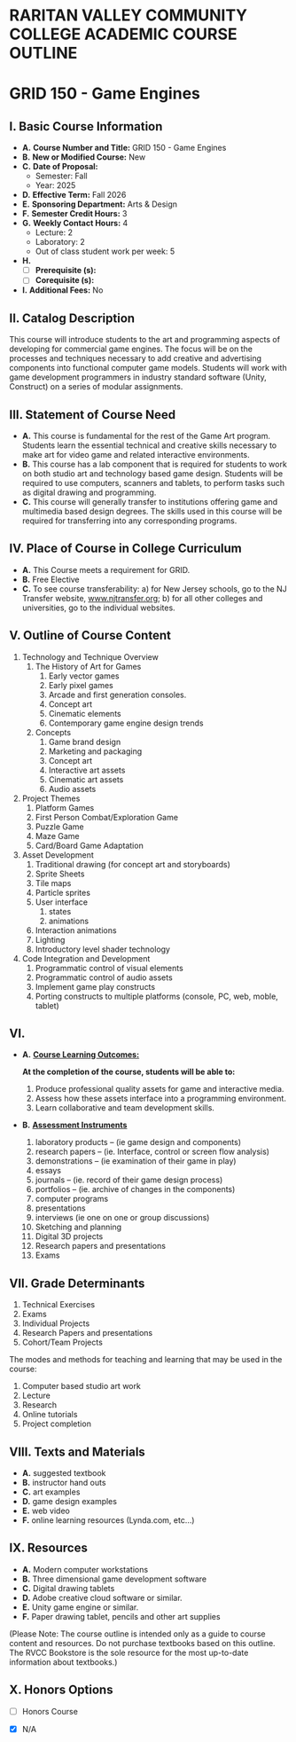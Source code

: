 # RARITAN VALLEY COMMUNITY COLLEGE ACADEMIC COURSE OUTLINE

# GRID 150 - Game Engines

## I. Basic Course Information

- **A.** **Course Number and Title:** GRID 150 - Game Engines
- **B.** **New or Modified Course:** New
- **C.** **Date of Proposal:**  
    - Semester: Fall  
    - Year: 2025
- **D.** **Effective Term:** Fall 2026
- **E.** **Sponsoring Department:** Arts & Design
- **F.** **Semester Credit Hours:** 3
- **G.** **Weekly Contact Hours:** 4 
    - Lecture: 2
    - Laboratory: 2  
    - Out of class student work per week: 5
- **H.** 
    - [ ] **Prerequisite (s):** 
    - [ ] **Corequisite (s):** 
- **I.** **Additional Fees:** No

## II. Catalog Description

This course will introduce students to the art and programming aspects of developing for commercial game engines. The focus will be on the processes and techniques necessary to add creative and advertising components into functional computer game models. Students will work with game development programmers in industry standard software (Unity, Construct) on a series of modular assignments.

## III. Statement of Course Need

- **A.** This course is fundamental for the rest of the Game Art program. Students learn the essential technical and creative skills necessary to make art for video game and related interactive environments.
- **B.** This course has a lab component that is required for students to work on both studio art and technology based game design. Students will be required to use computers, scanners and tablets, to perform tasks such as digital drawing and programming.
- **C.** This course will generally transfer to institutions offering game and multimedia based design degrees. The skills used in this course will be required for transferring into any corresponding programs.

## IV. Place of Course in College Curriculum

- **A.** This Course meets a requirement for GRID.
- **B.** Free Elective
- **C.** To see course transferability: a) for New Jersey schools, go to the NJ Transfer website, www.njtransfer.org; b) for all other colleges and universities, go to the individual websites.

## V. Outline of Course Content

1. Technology and Technique Overview
    1. The History of Art for Games
        1. Early vector games
        1. Early pixel games
        1. Arcade and first generation consoles.
        1. Concept art
        1. Cinematic elements
        1. Contemporary game engine design trends
    2. Concepts
        1. Game brand design
        1. Marketing and packaging
        1. Concept art
        1. Interactive art assets
        1. Cinematic art assets
        1. Audio assets
1. Project Themes
    1. Platform Games
    2. First Person Combat/Exploration Game
    3. Puzzle Game
    4. Maze Game
    5. Card/Board Game Adaptation
1. Asset Development
    1. Traditional drawing (for concept art and storyboards)
    2. Sprite Sheets
    3. Tile maps
    4. Particle sprites
    5. User interface
        1. states
        1. animations
    6. Interaction animations
    7. Lighting
    8. Introductory level shader technology
1. Code Integration and Development
    1. Programmatic control of visual elements
    2. Programmatic control of audio assets
    3. Implement game play constructs
    4. Porting constructs to multiple platforms (console, PC, web, moble, tablet)

## VI. 

- **A.** **<u>Course Learning Outcomes:</u>**  

    **At the completion of the course, students will be able to:** 
    1. Produce professional quality assets for game and interactive media.
    2. Assess how these assets interface into a programming environment.
    3. Learn collaborative and team development skills.

- **B.** **<u>Assessment Instruments</u>**  
    1. laboratory products – (ie game design and components)
    2. research papers – (ie. Interface, control or screen flow analysis)
    3. demonstrations – (ie examination of their game in play)
    4. essays
    5. journals – (ie. record of their game design process)
    6. portfolios – (ie. archive of changes in the components)
    7. computer programs
    8. presentations
    9. interviews (ie one on one or group discussions)
    10. Sketching and planning
    11. Digital 3D projects
    12. Research papers and presentations
    13. Exams

## VII. Grade Determinants

1. Technical Exercises
1. Exams
1. Individual Projects
1. Research Papers and presentations
1. Cohort/Team Projects

The modes and methods for teaching and learning that may be used in the course:

1. Computer based studio art work
1. Lecture
1. Research
1. Online tutorials
1. Project completion

## VIII. Texts and Materials
- **A.** suggested textbook
- **B.** instructor hand outs
- **C.** art examples
- **D.** game design examples
- **E.** web video
- **F.** online learning resources (Lynda.com, etc…)

## IX. Resources
- **A.** Modern computer workstations
- **B.** Three dimensional game development software
- **C.** Digital drawing tablets
- **D.** Adobe creative cloud software or similar.
- **E.** Unity game engine or similar.
- **F.** Paper drawing tablet, pencils and other art supplies

(Please Note: The course outline is intended only as a guide to course content and resources. Do not purchase textbooks based on this outline. The RVCC Bookstore is the sole resource for the most up-to-date information about textbooks.)

## X. Honors Options
- [ ] Honors Course
- [x] N/A

